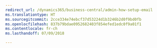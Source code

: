 ```yaml
---
redirect_url: /dynamics365/business-central/admin-how-setup-email
ms.translationtype: HT
ms.sourcegitcommit: 2cce334e74ebcf37d53224d1b3246b2d0f9bd0fb
ms.openlocfilehash: 837b79bdae0952682403f854efed1edc0f9a01f1
ms.contentlocale: fr-ch
ms.lasthandoff: 07/09/2018

---
```


